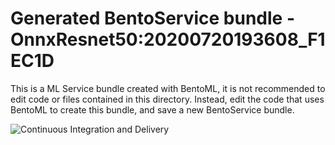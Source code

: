 # Generated BentoService bundle - OnnxResnet50:20200720193608_F1EC1D

This is a ML Service bundle created with BentoML, it is not recommended to edit
code or files contained in this directory. Instead, edit the code that uses BentoML
to create this bundle, and save a new BentoService bundle.

![Continuous Integration and Delivery](https://github.com/hairysome/resnet-imagenet/workflows/Continuous%20Integration%20and%20Delivery/badge.svg)